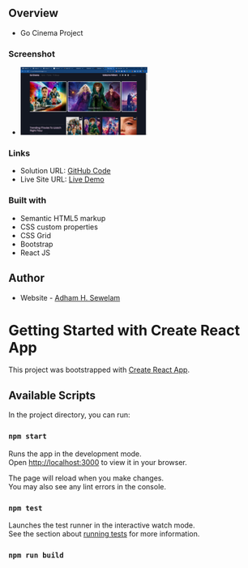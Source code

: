 ## Overview

- Go Cinema Project

### Screenshot

- [<img src="./src/images/React%20App%20-%20Google%20Chrome%2010_4_2022%204_11_46%20PM.png" width="250px"/>](./src/images/React%20App%20-%20Google%20Chrome%2010_4_2022%204_11_46%20PM.png)

### Links

- Solution URL: [GitHub Code](https://go-cinema.vercel.app)
- Live Site URL: [Live Demo](https://github.com/AdhamSewelam/go-cinema)

### Built with

- Semantic HTML5 markup
- CSS custom properties
- CSS Grid
- Bootstrap
- React JS

## Author

- Website - [Adham H. Sewelam](https://adhamsewelam.netlify.app)

# Getting Started with Create React App

This project was bootstrapped with [Create React App](https://github.com/facebook/create-react-app).

## Available Scripts

In the project directory, you can run:

### `npm start`

Runs the app in the development mode.\
Open [http://localhost:3000](http://localhost:3000) to view it in your browser.

The page will reload when you make changes.\
You may also see any lint errors in the console.

### `npm test`

Launches the test runner in the interactive watch mode.\
See the section about [running tests](https://facebook.github.io/create-react-app/docs/running-tests) for more information.

### `npm run build`
